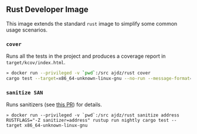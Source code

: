 ## Rust Developer Image

This image extends the standard `rust` image to simplify some common usage scenarios.

### `cover`

Runs all the tests in the project and produces a coverage report in `target/kcov/index.html`.

``` bash
» docker run --privileged -v `pwd`:/src ajdz/rust cover
cargo test --target=x86_64-unknown-linux-gnu --no-run --message-format=json | jq -r 'select(.profile.test == true) | .filenames[]' | xargs -n 1 kcov --exclude-pattern=/usr/local/cargo,/usr/lib --verify target/kcov
```

### `sanitize SAN`

Runs sanitizers (see [this PR](https://github.com/rust-lang/rust/pull/38699)) for details.

```
» docker run --privileged -v `pwd`:/src ajdz/rust sanitize address
RUSTFLAGS="-Z sanitizer=address" rustup run nightly cargo test --target x86_64-unknown-linux-gnu
```


